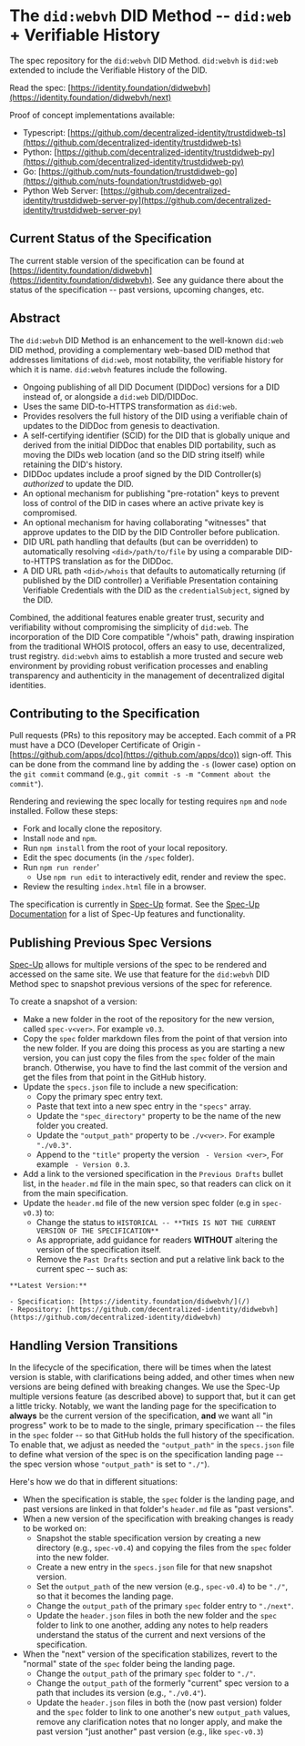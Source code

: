 # The `did:webvh` DID Method -- `did:web` + Verifiable History

The spec repository for the `did:webvh` DID Method. `did:webvh` is `did:web`
extended to include the Verifiable History of the DID.

Read the spec: [https://identity.foundation/didwebvh](https://identity.foundation/didwebvh/next)

Proof of concept implementations available:

- Typescript: [https://github.com/decentralized-identity/trustdidweb-ts](https://github.com/decentralized-identity/trustdidweb-ts)
- Python: [https://github.com/decentralized-identity/trustdidweb-py](https://github.com/decentralized-identity/trustdidweb-py)
- Go: [https://github.com/nuts-foundation/trustdidweb-go](https://github.com/nuts-foundation/trustdidweb-go)
- Python Web Server: [https://github.com/decentralized-identity/trustdidweb-server-py](https://github.com/decentralized-identity/trustdidweb-server-py)

## Current Status of the Specification

The current stable version of the specification can be found at
[https://identity.foundation/didwebvh](https://identity.foundation/didwebvh).
See any guidance there about the status of the specification -- past versions,
upcoming changes, etc.

## Abstract

The `did:webvh` DID Method is an enhancement to the well-known `did:web` DID
method, providing a complementary web-based DID method that addresses
limitations of `did:web`, most notability, the verifiable history for which it
is name. `did:webvh` features include the following.

- Ongoing publishing of all DID Document (DIDDoc) versions for a DID instead of,
  or alongside a `did:web` DID/DIDDoc.
- Uses the same DID-to-HTTPS transformation as `did:web`.
- Provides resolvers the full history of the DID using a verifiable chain of
  updates to the DIDDoc from genesis to deactivation.
- A self-certifying identifier (SCID) for the DID that is globally
  unique and derived from the initial DIDDoc that enables DID portability, such
  as moving the DIDs web location (and so the DID string itself) while retaining
  the DID's history.
- DIDDoc updates include a proof signed by the DID Controller(s) *authorized* to
  update the DID.
- An optional mechanism for publishing "pre-rotation" keys to prevent loss of
  control of the DID in cases where an active private key is compromised.
- An optional mechanism for having collaborating "witnesses"
  that approve updates to the DID by the DID Controller before publication.
- DID URL path handling that defaults (but can be overridden) to automatically
  resolving `<did>/path/to/file` by using a comparable DID-to-HTTPS translation
  as for the DIDDoc.
- A DID URL path `<did>/whois` that defaults to automatically returning (if
  published by the DID controller) a Verifiable Presentation containing
  Verifiable Credentials with the DID as the `credentialSubject`,
  signed by the DID.

Combined, the additional features enable greater trust, security and
verifiability without compromising the simplicity of `did:web`. The incorporation
of the DID Core compatible "/whois" path, drawing inspiration from the
traditional WHOIS protocol, offers an easy to use, decentralized, trust
registry. `did:webvh` aims to establish a more trusted and secure web
environment by providing robust verification processes and enabling transparency
and authenticity in the management of decentralized digital identities.

## Contributing to the Specification

Pull requests (PRs) to this repository may be accepted. Each commit of a PR must
have a DCO (Developer Certificate of Origin -
[https://github.com/apps/dco](https://github.com/apps/dco)) sign-off. This can
be done from the command line by adding the `-s` (lower case) option on the `git
commit` command (e.g., `git commit -s -m "Comment about the commit"`).

Rendering and reviewing the spec locally for testing requires `npm` and `node`
installed. Follow these steps:

- Fork and locally clone the repository.
- Install `node` and `npm`.
- Run `npm install` from the root of your local repository.
- Edit the spec documents (in the `/spec` folder).
- Run `npm run render`'
  - Use `npm run edit` to interactively edit, render and review the spec.
- Review the resulting `index.html` file in a browser.

The specification is currently in [Spec-Up] format. See the
[Spec-Up Documentation] for a list of Spec-Up features and functionality.

[Spec-Up]: https://github.com/decentralized-identity/spec-up
[Spec-Up Documentation]: https://identity.foundation/spec-up/

## Publishing Previous Spec Versions

[Spec-Up] allows for multiple versions of the spec to be rendered and accessed
on the same site. We use that feature for the `did:webvh` DID Method spec to snapshot
previous versions of the spec for reference.

To create a snapshot of a version:

- Make a new folder in the root of the repository for the new version, called `spec-v<ver>`. For example `v0.3`.
- Copy the `spec` folder markdown files from the point of that version into the new folder. If you are doing this process as you are starting a new version, you can just copy the files from the `spec` folder of the main branch. Otherwise, you have to find the last commit of the version and get the files from that point in the GitHub history.
- Update the `specs.json` file to include a new specification:
  - Copy the primary spec entry text.
  - Paste that text into a new spec entry in the `"specs"` array.
  - Update the `"spec_directory"` property to be the name of the new folder you created.
  - Update the `"output_path"` property to be `./v<ver>`. For example `"./v0.3"`.
  - Append to the `"title"` property the version ` - Version <ver>`, For example ` - Version 0.3`.
- Add a link to the versioned specification in the `Previous Drafts` bullet list, in the `header.md` file in the main spec, so that readers can click on it from the main specification.
- Update the `header.md` file of the new version spec folder (e.g in `spec-v0.3`) to:
  - Change the status to `HISTORICAL -- **THIS IS NOT THE CURRENT VERSION OF THE SPECIFICATION**`
  - As appropriate, add guidance for readers **WITHOUT** altering the version of the specification itself.
  - Remove the `Past Drafts` section and put a relative link back to the current spec -- such as:

```text
**Latest Version:**

- Specification: [https://identity.foundation/didwebvh/](/)
- Repository: [https://github.com/decentralized-identity/didwebvh](https://github.com/decentralized-identity/didwebvh)

```

## Handling Version Transitions

In the lifecycle of the specification, there will be times when the latest version is
stable, with clarifications being added, and other times when new versions are being defined
with breaking changes.  We use the Spec-Up multiple versions feature
(as described above) to support that, but it can get a little tricky. Notably, we want
the landing page for the specification to **always** be the current version of
the specification, **and** we want all "in progress" work to be to made to the
single, primary specification -- the files in the `spec` folder -- so that GitHub
holds the full history of the specification.  To enable that, we adjust as
needed the `"output_path"` in the `specs.json` file to define what version of
the spec is on the specification landing page -- the spec version whose
`"output_path"` is set to `"./"`).

Here's how we do that in different situations:

- When the specification is stable, the `spec` folder is the landing page, and
  past versions are linked in that folder's `header.md` file as "past versions".
- When a new version of the specification with breaking changes is ready to be worked on:
  - Snapshot the stable specification version by creating a new directory (e.g.,
    `spec-v0.4`) and copying the files from the `spec` folder into the new
    folder.
  - Create a new entry in the `specs.json` file for that new snapshot version.
  - Set the `output_path` of the new version (e.g., `spec-v0.4`) to be `"./"`,
    so that it becomes the landing page.
  - Change the `output_path` of the primary `spec` folder entry to `"./next"`.
  - Update the `header.json` files in both the new folder and the `spec` folder
    to link to one another, adding any notes to help readers understand the
    status of the current and next versions of the specification.
- When the "next" version of the specification stabilizes, revert to the
  "normal" state of the `spec` folder being the landing page.
  - Change the `output_path` of the primary `spec` folder to `"./"`.
  - Change the `output_path` of the formerly "current" spec version to a path
    that includes its version (e.g., `"./v0.4"`).
  - Update the `header.json` files in both the (now past version) folder and the
    `spec` folder to link to one another's new `output_path` values, remove any
    clarification notes that no longer apply, and make the past version "just
    another" past version (e.g., like `spec-v0.3`)
